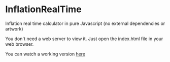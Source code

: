 InflationRealTime
=================

Inflation real time calculator in pure Javascript (no external dependencies or artwork)

You don't need a web server to view it. Just open the index.html file in your web browser.


You can watch a working version <a href="https://ghgr.github.io/InflationRealTime/">here</a>
